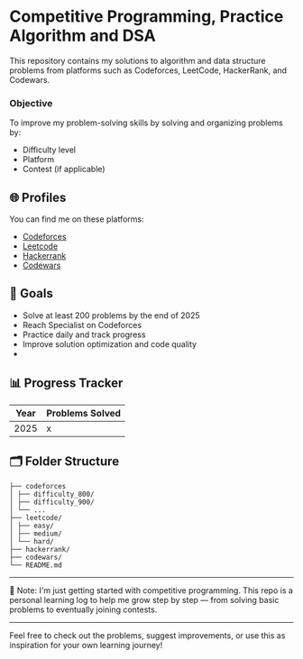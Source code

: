 # Competitive Programming, Practice Algorithm and DSA

This repository contains my solutions to algorithm and data structure problems from platforms such as Codeforces, LeetCode, HackerRank, and Codewars.

### Objective
To improve my problem-solving skills by solving and organizing problems by:
- Difficulty level
- Platform
- Contest (if applicable)

## 🌐 Profiles

You can find me on these platforms:

- [Codeforces](https://codeforces.com/profile/luisbarrichello)
- [Leetcode](https://leetcode.com/u/luisbarrichello/)
- [Hackerrank](https://www.hackerrank.com/profile/LuisBarrichelo)
- [Codewars](https://www.codewars.com/users/luisbarrichello)

## 🚀 Goals

- Solve at least 200 problems by the end of 2025
- Reach Specialist on Codeforces
- Practice daily and track progress
- Improve solution optimization and code quality
- 
## 📊 Progress Tracker

| Year | Problems Solved |
|------|-----------------|
| 2025 | x               |

## 🗂️ Folder Structure

```
├── codeforces
│ ├── difficulty_800/
│ ├── difficulty_900/
│ └── ...
├── leetcode/
│ ├── easy/
│ ├── medium/
│ └── hard/
├── hackerrank/
├── codewars/
└── README.md
```

---

📌 Note:
I'm just getting started with competitive programming. This repo is a personal learning log to help me grow step by step — from solving basic problems to eventually joining contests.

---

Feel free to check out the problems, suggest improvements, or use this as inspiration for your own learning journey!